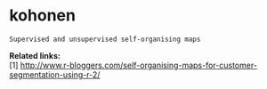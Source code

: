 # kohonen
```
Supervised and unsupervised self-organising maps
```
<b>Related links:</b><br>
[1] http://www.r-bloggers.com/self-organising-maps-for-customer-segmentation-using-r-2/
